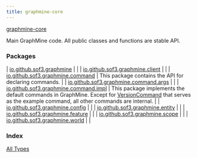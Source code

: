 ```yaml
---
title: graphmine-core
---
```


[graphmine-core](./index.html)

Main GraphMine code. All public classes and functions are stable API.

### Packages

| [io.github.sof3.graphmine](io.github.sof3.graphmine/index.html) |  |
| [io.github.sof3.graphmine.client](io.github.sof3.graphmine.client/index.html) |  |
| [io.github.sof3.graphmine.command](io.github.sof3.graphmine.command/index.html) | This package contains the API for declaring commands. |
| [io.github.sof3.graphmine.command.args](io.github.sof3.graphmine.command.args/index.html) |  |
| [io.github.sof3.graphmine.command.impl](io.github.sof3.graphmine.command.impl/index.html) | This package implements the default commands in GraphMine. Except for [VersionCommand](io.github.sof3.graphmine.command.impl/-version-command.html) that serves as the example command, all other commands are internal. |
| [io.github.sof3.graphmine.config](io.github.sof3.graphmine.config/index.html) |  |
| [io.github.sof3.graphmine.entity](io.github.sof3.graphmine.entity/index.html) |  |
| [io.github.sof3.graphmine.feature](io.github.sof3.graphmine.feature/index.html) |  |
| [io.github.sof3.graphmine.scope](io.github.sof3.graphmine.scope/index.html) |  |
| [io.github.sof3.graphmine.world](io.github.sof3.graphmine.world/index.html) |  |

### Index

[All Types](alltypes/index.html)
